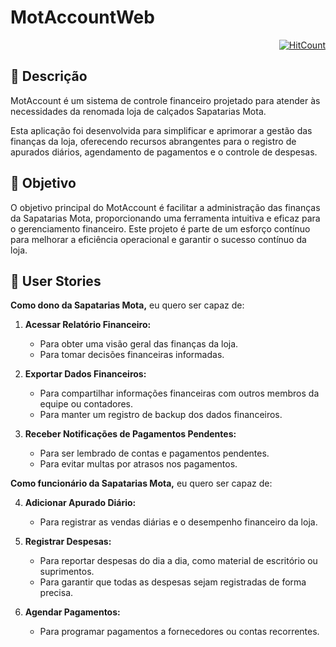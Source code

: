 # MotAccountWeb

<div align="right">
  
[![HitCount](https://hits.dwyl.com/JVSMOTA/MotAccountWeb.svg?style=flat-square)](http://hits.dwyl.com/JVSMOTA/MotAccountWeb)

</div>

## 📝 Descrição

MotAccount é um sistema de controle financeiro projetado para atender às necessidades da renomada loja de calçados Sapatarias Mota.

Esta aplicação foi desenvolvida para simplificar e aprimorar a gestão das finanças da loja, oferecendo recursos abrangentes para o registro de apurados diários, agendamento de pagamentos e o controle de despesas.

## 🎯 Objetivo

O objetivo principal do MotAccount é facilitar a administração das finanças da Sapatarias Mota, proporcionando uma ferramenta intuitiva e eficaz para o gerenciamento financeiro. Este projeto é parte de um esforço contínuo para melhorar a eficiência operacional e garantir o sucesso contínuo da loja.

## 🏹 User Stories

**Como dono da Sapatarias Mota,** eu quero ser capaz de:

1. **Acessar Relatório Financeiro:**
   - Para obter uma visão geral das finanças da loja.
   - Para tomar decisões financeiras informadas.

2. **Exportar Dados Financeiros:**
   - Para compartilhar informações financeiras com outros membros da equipe ou contadores.
   - Para manter um registro de backup dos dados financeiros.

3. **Receber Notificações de Pagamentos Pendentes:**
   - Para ser lembrado de contas e pagamentos pendentes.
   - Para evitar multas por atrasos nos pagamentos.

**Como funcionário da Sapatarias Mota,** eu quero ser capaz de:

4. **Adicionar Apurado Diário:**
   - Para registrar as vendas diárias e o desempenho financeiro da loja.

5. **Registrar Despesas:**
   - Para reportar despesas do dia a dia, como material de escritório ou suprimentos.
   - Para garantir que todas as despesas sejam registradas de forma precisa.

6. **Agendar Pagamentos:**
   - Para programar pagamentos a fornecedores ou contas recorrentes.

